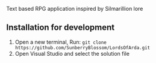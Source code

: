 Text based RPG application inspired by Silmarillion lore

## Installation for development
1. Open a new terminal, Run: `git clone https://github.com/SunberryBlossom/LordsOfArda.git`
2. Open Visual Studio and select the solution file
